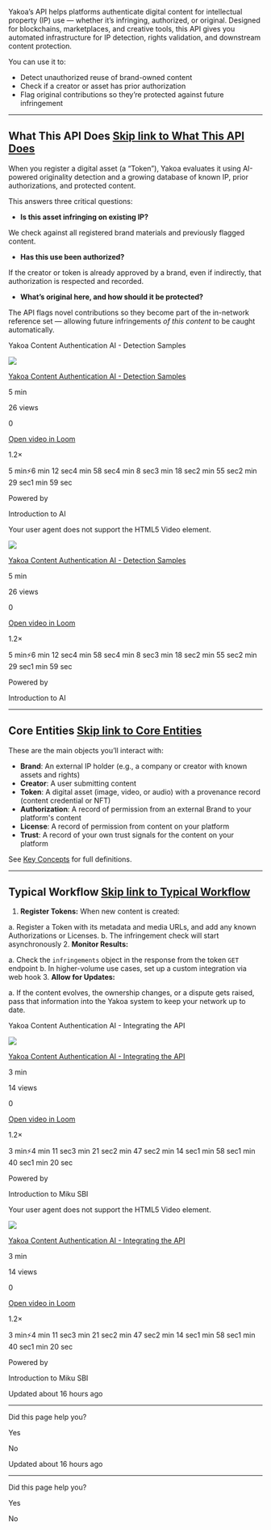 Yakoa’s API helps platforms authenticate digital content for intellectual property (IP) use — whether it’s infringing, authorized, or original. Designed for blockchains, marketplaces, and creative tools, this API gives you automated infrastructure for IP detection, rights validation, and downstream content protection.

You can use it to:

- Detect unauthorized reuse of brand-owned content
- Check if a creator or asset has prior authorization
- Flag original contributions so they’re protected against future infringement

* * *

## What This API Does   [Skip link to What This API Does](https://docs.yakoa.io/reference/get-started\#what-this-api-does)

When you register a digital asset (a “Token”), Yakoa evaluates it using AI-powered originality detection and a growing database of known IP, prior authorizations, and protected content.

This answers three critical questions:

- **Is this asset infringing on existing IP?**


We check against all registered brand materials and previously flagged content.

- **Has this use been authorized?**


If the creator or token is already approved by a brand, even if indirectly, that authorization is respected and recorded.

- **What’s original here, and how should it be protected?**


The API flags novel contributions so they become part of the in-network reference set — allowing future infringements _of this content_ to be caught automatically.


Yakoa Content Authentication AI - Detection Samples

![](https://cdn.loom.com/avatars/16159491_aac31c324bdbd57074243fc9ef7e486b_192.jpg)

[Yakoa Content Authentication AI - Detection Samples](https://www.loom.com/share/4f08c22aaf8e4828a16c0033ad4e1daf "Yakoa Content Authentication AI - Detection Samples")

5 min

26 views

0

[Open video in Loom](https://www.loom.com/share/4f08c22aaf8e4828a16c0033ad4e1daf "Open video in Loom")

1.2×

5 min⚡️6 min 12 sec4 min 58 sec4 min 8 sec3 min 18 sec2 min 55 sec2 min 29 sec1 min 59 sec

Powered by

Introduction to AI

Your user agent does not support the HTML5 Video element.

![](https://cdn.loom.com/avatars/16159491_aac31c324bdbd57074243fc9ef7e486b_192.jpg)

[Yakoa Content Authentication AI - Detection Samples](https://www.loom.com/share/4f08c22aaf8e4828a16c0033ad4e1daf "Yakoa Content Authentication AI - Detection Samples")

5 min

26 views

0

[Open video in Loom](https://www.loom.com/share/4f08c22aaf8e4828a16c0033ad4e1daf "Open video in Loom")

1.2×

5 min⚡️6 min 12 sec4 min 58 sec4 min 8 sec3 min 18 sec2 min 55 sec2 min 29 sec1 min 59 sec

Powered by

Introduction to AI

* * *

## Core Entities   [Skip link to Core Entities](https://docs.yakoa.io/reference/get-started\#core-entities)

These are the main objects you’ll interact with:

- **Brand**: An external IP holder (e.g., a company or creator with known assets and rights)
- **Creator**: A user submitting content
- **Token**: A digital asset (image, video, or audio) with a provenance record (content credential or NFT)
- **Authorization**: A record of permission from an external Brand to your platform's content
- **License**: A record of permission from content on your platform
- **Trust**: A record of your own trust signals for the content on your platform

See [Key Concepts](https://docs.yakoa.io/reference/key-concepts) for full definitions.

* * *

## Typical Workflow   [Skip link to Typical Workflow](https://docs.yakoa.io/reference/get-started\#typical-workflow)

1. **Register Tokens:** When new content is created:


a. Register a Token with its metadata and media URLs, and add any known Authorizations or Licenses.
b. The infringement check will start asynchronously
2. **Monitor Results:**


a. Check the `infringements` object in the response from the token `GET` endpoint
b. In higher-volume use cases, set up a custom integration via web hook
3. **Allow for Updates:**


a. If the content evolves, the ownership changes, or a dispute gets raised, pass that information into the Yakoa system to keep your network up to date.

Yakoa Content Authentication AI - Integrating the API

![](https://cdn.loom.com/avatars/16159491_aac31c324bdbd57074243fc9ef7e486b_192.jpg)

[Yakoa Content Authentication AI - Integrating the API](https://www.loom.com/share/3657cbf53b8f450294a928b0c08b90ab?source=embed_watch_on_loom_cta "Yakoa Content Authentication AI - Integrating the API")

3 min

14 views

0

[Open video in Loom](https://www.loom.com/share/3657cbf53b8f450294a928b0c08b90ab?source=embed_watch_on_loom_cta "Open video in Loom")

1.2×

3 min⚡️4 min 11 sec3 min 21 sec2 min 47 sec2 min 14 sec1 min 58 sec1 min 40 sec1 min 20 sec

Powered by

Introduction to Miku SBI

Your user agent does not support the HTML5 Video element.

![](https://cdn.loom.com/avatars/16159491_aac31c324bdbd57074243fc9ef7e486b_192.jpg)

[Yakoa Content Authentication AI - Integrating the API](https://www.loom.com/share/3657cbf53b8f450294a928b0c08b90ab?source=embed_watch_on_loom_cta "Yakoa Content Authentication AI - Integrating the API")

3 min

14 views

0

[Open video in Loom](https://www.loom.com/share/3657cbf53b8f450294a928b0c08b90ab?source=embed_watch_on_loom_cta "Open video in Loom")

1.2×

3 min⚡️4 min 11 sec3 min 21 sec2 min 47 sec2 min 14 sec1 min 58 sec1 min 40 sec1 min 20 sec

Powered by

Introduction to Miku SBI

Updated about 16 hours ago

* * *

Did this page help you?

Yes

No

Updated about 16 hours ago

* * *

Did this page help you?

Yes

No